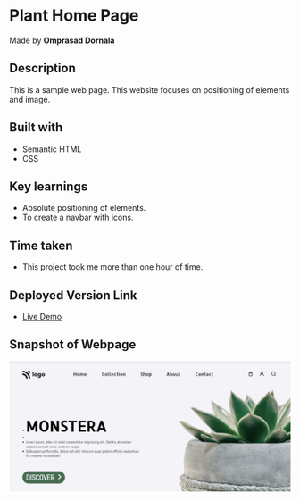 # Plant Home Page

Made by **Omprasad Dornala**

## Description

This is a sample web page. This website  focuses on positioning of elements and image.

## Built with

- Semantic HTML
- CSS

## Key learnings

- Absolute positioning of elements.
- To create a navbar with icons.

## Time taken

- This project took me more than one hour of time.

## Deployed Version Link

- [Live Demo](https://plant-home-page-op.netlify.app/)

## Snapshot of Webpage

![Desktop view](./Thumbnail.png)
